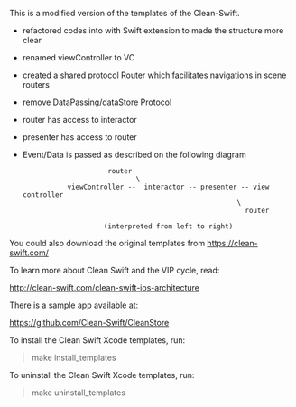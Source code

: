 This is a modified version of the templates of the Clean-Swift.

- refactored codes into with Swift extension to made the structure more clear
- renamed viewController to VC
- created a shared protocol Router which facilitates navigations in scene routers
- remove DataPassing/dataStore Protocol
- router has access to interactor
- presenter has access to router
- Event/Data is passed as described on the following diagram 
                           
                           router 
                                  \
                 viewController --  interactor -- presenter -- view controller 
                                                           \ 
                                                             router
                                                             
                          (interpreted from left to right)


You could also download the original templates from https://clean-swift.com/

To learn more about Clean Swift and the VIP cycle, read:

http://clean-swift.com/clean-swift-ios-architecture

There is a sample app available at:

https://github.com/Clean-Swift/CleanStore

To install the Clean Swift Xcode templates, run:

> make install_templates

To uninstall the Clean Swift Xcode templates, run:

> make uninstall_templates
